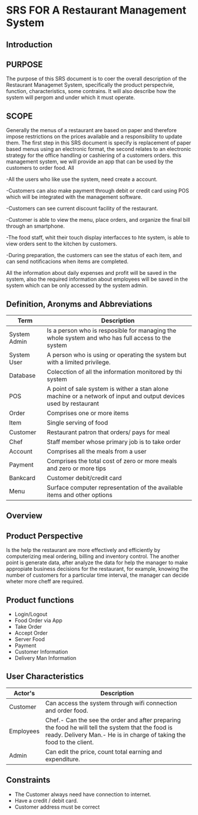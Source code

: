 SRS FOR A Restaurant Management System
=
Introduction
-
PURPOSE
-
The purpose of this SRS document is to coer the overall description of the Restaurant Managemet System, specifically the product perspectvie, function, characteristics, some contrains. It will also describe how the system will pergom and under which it must operate.

SCOPE
-
Generally the menus of a restaurant are based on paper and therefore impose restrictions on the prices available and a responsibility to update them. The first step in this SRS document is specify is replacement of paper based menus using an electronic format, the second relates to an electronic strategy for the office handling or cashiering of a customers orders. this management system, we will provide an app that can be used by the customers to order food. All

-All the users who like use the system, need create a account.

-Customers can also make payment through debit or credit card using POS which will be integrated with the management software.

-Customers can see current discount facility of the restaurant.

-Customer is able to view the menu, place orders, and organize the final bill through an smartphone.

-The food staff, whit their touch display interfacces to hte system, is able to view orders sent to the kitchen by customers.

-During preparation, the customers can see the status of each item, and can send notificacions when items are completed.

All the information about daily expenses and profit will be saved in the system, also the required information about employees will be saved in the system which can be only accessed by the system admin.

Definition, Aronyms and Abbreviations
-
| Term         | Description                                                                                       |
| ----- | ---- |
| System Admin | Is a person who is resposible for managing the whole system and who has full access to the system |
| System User  | A person who is using or operating the system but with a limited privilege.                       |
| Database     | Colecction of all the information monitored by thi system                                         |
| POS          | A point of sale system is wither a stan alone machine or a network of input and output devices used by restaurant|
| Order | Comprises one or more items |
| Item | Single serving of food |
| Customer | Restaurant patron that orders/ pays for meal |
| Chef | Staff member whose primary job is to take order |
| Account | Comprises all the meals from a user |
| Payment | Comprises the total cost of zero or more meals and zero or more tips|
| Bankcard | Customer debit/credit card |
| Menu | Surface computer representation of the available items and other options|

Overview
-
Product Perspective
-
Is the help the restaurant are more effectively and efficiently by computerizing meal ordering, billing and inventory control. The another point is generate data, after analyze the data for help the manager to make appropiate business decisions for the restaurant, for example, knowing the number of customers for a particular time interval, the manager can decide wheter more cheff are required.

Product functions
-
- Login/Logout
- Food Order via App
- Take Order
- Accept Order
- Server Food
- Payment
- Customer Information
- Delivery Man Information

User Characteristics
-
| Actor's     | Description                                                                                       |
| ----- | ---- |
| Customer     | Can access the system through wifi connection and order food.                                     |
| Employees    | Chef.- Can the see the order and after preparing the food he will tell the system that the food is ready.                                Delivery Man.- He is in charge of taking the food to the client.                                  |
| Admin        | Can edit the price, count total earning and expenditure.                                          |

Constraints
-
- The Customer always need have connection to internet.
- Have a credit / debit card.
- Customer address must be correct


